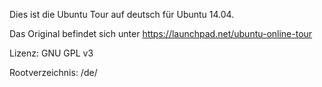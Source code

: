 Dies ist die Ubuntu Tour auf deutsch für Ubuntu 14.04. 

Das Original befindet sich unter https://launchpad.net/ubuntu-online-tour

Lizenz: GNU GPL v3

Rootverzeichnis: /de/
